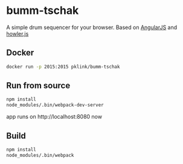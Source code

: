 # bumm-tschak

A simple drum sequencer for your browser. Based on [AngularJS](https://angularjs.org/) and [howler.js](https://github.com/goldfire/howler.js/)

## Docker

```sh
docker run -p 2015:2015 pklink/bumm-tschak
```

## Run from source

```sh
npm install
node_modules/.bin/webpack-dev-server
```

app runs on http://localhost:8080 now

## Build

```sh
npm install
node_modules/.bin/webpack
```

